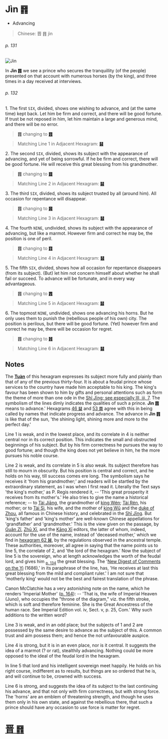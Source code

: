 # Jìn ䷢

* Advancing

> Chinese: 晋 ䷢ jìn

###### p. 131

![Jin](https://88o.io/wp-content/uploads/2018/09/35-e6998bjin.jpg)

In **Jìn ䷢** we see a prince who secures the tranquillity (of the people) presented on that account with numerous horses (by the king), and three times in a day received at interviews.

###### p. 132

1.<a name="35.1"></a> The first `SIX`, divided, shows one wishing to advance, and (at the same time) kept back. Let him be firm and correct, and there will be good fortune. If trust be not reposed in him, let him maintain a large and generous mind, and there will be no error.

> **䷢** changing to [**䷔**](e599ace59791shike.md)

> Matching Line 1 in Adjacent Hexagram: [**䷣**](e6988ee5a4b7mingyi.md#36.1)

2.<a name="35.2"></a> The second `SIX`, divided, shows its subject with the appearance of advancing, and yet of being sorrowful. If he be firm and correct, there will be good fortune. He will receive this great blessing from his grandmother.

> **䷢** changing to [**䷿**](e69caae6b58eweiji.md)

> Matching Line 2 in Adjacent Hexagram: [**䷣**](e6988ee5a4b7mingyi.md#36.2)

3.<a name="35.3"></a> The third `SIX`, divided, shows its subject trusted by all (around him). All occasion for repentance will disappear.

> **䷢** changing to [**䷷**](e69785lv.md)

> Matching Line 3 in Adjacent Hexagram: [**䷣**](e6988ee5a4b7mingyi.md#36.3)

4.<a name="35.4"></a> The fourth `NINE`, undivided, shows its subject with the appearance of advancing, but like a marmot. However firm and correct he may be, the position is one of peril.

> **䷢** changing to [**䷖**](e589a5bo.md)

> Matching Line 4 in Adjacent Hexagram: [**䷣**](e6988ee5a4b7mingyi.md#36.4)

5.<a name="35.5"></a> The fifth `SIX`, divided, shows how all occasion for repentance disappears (from its subject). (But) let him not concern himself about whether he shall fail or succeed. To advance will be fortunate, and in every way advantageous.

> **䷢** changing to [**䷋**](e590a6pi.md)

> Matching Line 5 in Adjacent Hexagram: [**䷣**](e6988ee5a4b7mingyi.md#36.5)

6.<a name="35.6"></a> The topmost `NINE`, undivided, shows one advancing his horns. But he only uses them to punish the (rebellious people of his own) city. The position is perilous, but there will be good fortune. (Yet) however firm and correct he may be, there will be occasion for regret.

> **䷢** changing to [**䷏**](e8b1abyu.md)

> Matching Line 6 in Adjacent Hexagram: [**䷣**](e6988ee5a4b7mingyi.md#36.6)

## Notes

The [**Tuàn**](https://en.wikipedia.org/wiki/Ten_Wings) of this hexagram expresses its subject more fully and plainly than that of any of the previous thirty-four. It is about a feudal prince whose services to the country have made him acceptable to his king. The king's favour has been shown to him by gifts and personal attentions such as form the theme of more than one ode in the [Shī Jīng; see especially III, iii, 7](https://ctext.org/dictionary.pl?if=en&id=16515). The symbolism of the lines dimly indicates the qualities of such a prince. **Jìn ䷢** means to advance.' Hexagrams [46 ䷭](e58d87sheng.md) and [53 ䷴](e6b890jian.md) agree with this in being called by names that indicate progress and advance. The advance in **Jìn ䷢** is like that of the sun, 'the shining light, shining more and more to the perfect day.'

Line 1 is weak, and in the lowest place, and its correlate in 4 is neither central nor in its correct position. This indicates the small and obstructed beginnings of his subject. But by his firm correctness he pursues the way to good fortune; and though the king does not yet believe in him, he the more pursues his noble course.

Line 2 is weak, and its correlate in 5 is also weak. Its subject therefore has still to mourn in obscurity. But his position is central and correct, and he holds on his way, till success comes ere long. The symbolism says he receives it 'from his grandmother;' and readers will be startled by the extraordinary statement, as I was when I first read it. Literally the Text says 'the king's mother,' as P. Regis rendered it, -- 'This great prosperity it receives from its mother's.' He also tries to give the name a historical reference; -- to [Tài Jiāng](https://zh.wikipedia.org/zh-cn/太姜), the grandmother of [king Wén](https://en.wikipedia.org/wiki/King_Wen_of_Zhou); [Tài Rén](https://zh.wikipedia.org/zh-cn/太任), his mother; or to [Tài Sì](https://en.wikipedia.org/wiki/Tai_Si), his wife, and the mother of [king Wǔ](https://en.wikipedia.org/wiki/King_Wu_of_Zhou) and the [duke of Zhou](https://en.wikipedia.org/wiki/Duke_of_Zhou), all famous in Chinese history, and celebrated in the [Shī Jīng](https://en.wikipedia.org/wiki/Classic_of_Poetry). But 'king's father' and 'king's mother' are well-known Chinese appellations for 'grandfather' and 'grandmother.' This is the view given on the passage, by [Guǎn Zǐ](https://en.wikipedia.org/wiki/Guanzi_(text)), [Zhū Xī](https://en.wikipedia.org/wiki/Zhu_Xi), and the [Kāng Xī](https://en.wikipedia.org/wiki/Kangxi_Dictionary) editors, the latter of whom, indeed, account for the use of the name, instead of 'deceased mother,' which we find in [hexagram 62 ䷽](e5b08fe8bf87xiaoguo.md), by the regulations observed in the ancestral temple. These authorities, moreover, all agree in saying that the name points us to line 5, the correlate of 2, and 'the lord of the hexagram.' Now the subject of line 5 is the sovereign, who at length acknowledges the worth of the feudal lord, and gives him <sub>[p. 134](e6988ee5a4b7mingyi.md#p-134)</sub> the great blessing. The '[New Digest of Comments on the Yì](https://ctext.org/library.pl?if=en&res=95322&by_author=萬經) (1686),' in its paraphrase of the line, has, 'He receives at last this great blessing from the mild and compliant ruler.' I am not sure that 'motherly king' would not be the best and fairest translation of the phrase.

Canon McClatchie has a very astonishing note on the name, which he renders 'Imperial Mother' ([p. 164](e4ba95jing.md#p-164)): -- 'That is, the wife of Imperial Heaven (Juno), who occupies the "throne of the diagram," viz. the fifth stroke, which is soft and therefore feminine. She is the Great Ancestress of the human race. See Imperial Edition vol. iv, Sect. v, p. 25, Com.' Why such additions to the written word?

Line 3 is weak, and in an odd place; but the subjects of 1 and 2 are possessed by the same desire to advance as the subject of this. A common trust and aim possess them; and hence the not unfavourable auspice.

Line 4 is strong, but it is in an even place, nor is it central. It suggests the idea of a marmot (? or rat), stealthily advancing. Nothing could be more opposed to the ideal of the feudal lord in the hexagram.

In line 5 that lord and his intelligent sovereign meet happily. He holds on his right course, indifferent as to results, but things are so ordered that he is, and will continue to be, crowned with success.

Line 6 is strong, and suggests the idea of its subject to the last continuing his advance, and that not only with firm correctness, but with strong force. The 'horns' are an emblem of threatening strength, and though he uses them only in his own state, and against the rebellious there, that such a prince should have any occasion to use force is matter for regret.

# [晋 ䷢](e6998bjin_cn.md)
